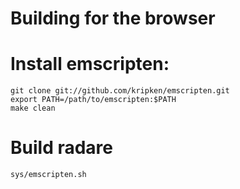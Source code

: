 Building for the browser
========================

# Install emscripten:

    git clone git://github.com/kripken/emscripten.git
    export PATH=/path/to/emscripten:$PATH
    make clean


# Build radare

    sys/emscripten.sh


<!--

--- random notes ---

export CC="emcc --ignore-dynamic-linking"
./configure --prefix=/usr --disable-shared --enable-static --disable-debugger --with-compiler=emscripten --without-pic --with-nonpic
emmake make -j4

cd binr/radare2
 emcc ../../libr/*/*.o radare2.c -I ../../libr/include/ -DR2_BIRTH=\"pop\" -DR2_GITTIP=\"123\" ../../libr/db/sdb/src/*.o

binr/rax2/rax2.js:

emcc -O2 rax2.o ../../libr/util/libr_util.a -o rax2.js

binr/rasm2/rasm2.js:

emcc -O2  -L.. -o rasm2.js   ../../shlr/sdb/src/libsdb.a ../../libr/fs/p/grub/libgrubfs.a -lm $A/util/libr_util.a $A/asm/libr_asm.a rasm2.o ../../libr/util/libr_util.a  ../../libr/parse/libr_parse.a  ../../libr/db/libr_db.a ../../libr/syscall/libr_syscall.a  ../../libr/asm/libr_asm.a  ../../libr/lib/libr_lib.a ../../libr/db/libr_db.a ../../shlr/sdb/src/libsdb.a ../../libr/util/libr_util.a

-->

